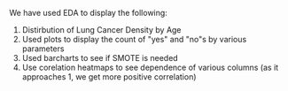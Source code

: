 We have used EDA to display the following:
1. Distirbution of Lung Cancer Density by Age
2. Used plots to display the count of "yes" and "no"s by various parameters
3. Used barcharts to see if SMOTE is needed
4. Use corelation heatmaps to see dependence of various columns (as it approaches 1, we get more positive correlation)
